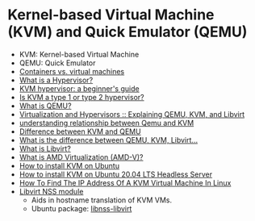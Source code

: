 # Kernel-based Virtual Machine (KVM) and Quick Emulator (QEMU)

-   KVM: Kernel-based Virtual Machine
-   QEMU: Quick Emulator
-   [Containers vs. virtual machines](https://www.atlassian.com/microservices/cloud-computing/containers-vs-vms)
-   [What is a Hypervisor?](https://en.wikipedia.org/wiki/Hypervisor)
-   [KVM hypervisor: a beginner's guide](https://ubuntu.com/blog/kvm-hyphervisor)
-   [Is KVM a type 1 or type 2 hypervisor?](https://serverfault.com/questions/855094/is-kvm-a-type-1-or-type-2-hypervisor)
-   [What is QEMU?](https://ubuntu.com/server/docs/virtualization-qemu)
-   [Virtualization and Hypervisors :: Explaining QEMU, KVM, and Libvirt](https://sumit-ghosh.com/posts/virtualization-hypervisors-explaining-qemu-kvm-libvirt)
-   [understanding relationship between Qemu and KVM](https://serverfault.com/a/392145)
-   [Difference between KVM and QEMU](https://serverfault.com/questions/208693/difference-between-kvm-and-qemu)
-   [What is the difference between QEMU, KVM, Libvirt...](https://stackoverflow.com/questions/60907105/what-is-the-difference-between-qemu-kvm-libvirt-and-how-to-use-with-vagrant/61324275#61324275)
-   [What is Libvirt?](https://wiki.archlinux.org/title/Libvirt)
-   [What is AMD Virtualization (AMD-V)?](https://www.techtarget.com/searchitoperations/definition/AMD-V-AMD-virtualization)
-   [How to install KVM on Ubuntu](https://phoenixnap.com/kb/ubuntu-install-kvm)
-   [How to install KVM on Ubuntu 20.04 LTS Headless Server](https://www.cyberciti.biz/faq/how-to-install-kvm-on-ubuntu-20-04-lts-headless-server)
-   [How To Find The IP Address Of A KVM Virtual Machine In Linux](https://ostechnix.com/how-to-find-the-ip-address-of-a-kvm-virtual-machine)
-   [Libvirt NSS module](https://libvirt.org/nss.html)
    -   Aids in hostname translation of KVM VMs.
    -   Ubuntu package: [libnss-libvirt](https://www.ubuntuupdates.org/package/core/jammy/universe/base/libnss-libvirt)
